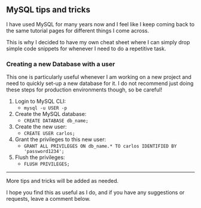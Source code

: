 ## MySQL tips and tricks

I have used MySQL for many years now and I feel like I keep coming back to the same tutorial pages for different things I come across.

This is why I decided to have my own cheat sheet where I can simply drop simple code snippets for whenever I need to do a repetitive task.

### Creating a new Database with a user

This one is particularly useful whenever I am working on a new project and need to quickly set-up a new database for it. I do not recommend just doing these steps for production environments though, so be careful!

1. Login to MySQL CLI:
   - `mysql -u USER -p`
2. Create the MySQL database:
   - `CREATE DATABASE db_name;`
3. Create the new user:
   - `CREATE USER carlos;`
4. Grant the privileges to this new user:
   - `GRANT ALL PRIVILEGES ON db_name.* TO carlos IDENTIFIED BY 'password1234';`
5. Flush the privileges:
   - `FLUSH PRIVILEGES;`

---

More tips and tricks will be added as needed.

I hope you find this as useful as I do, and if you have any suggestions or requests, leave a comment below.
